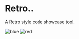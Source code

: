 # Retro..
A Retro style code showcase tool.


![blue](https://user-images.githubusercontent.com/83249470/220006608-6db206c2-5733-4a32-abae-e34587ebb57b.jpg)
![red](https://user-images.githubusercontent.com/83249470/220006667-bf49c19d-b966-458c-a088-f9fa0fde730b.jpg)
